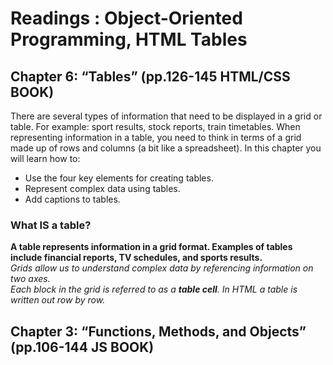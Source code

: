 # Readings : Object-Oriented Programming, HTML Tables

## Chapter 6: “Tables” (pp.126-145 HTML/CSS BOOK)

There are several types of information that need to be displayed in a grid or table. For example: sport results, stock reports, train timetables.  When representing information in a table, you need to think in terms of a grid made up of rows and columns (a bit like a spreadsheet). In this chapter you will learn how to:  
- Use the four key elements for creating tables.
- Represent complex data using tables.
- Add captions to tables.

### What IS a table?
**A table represents information in a grid format. Examples of tables include financial reports, TV schedules, and sports results.**  
*Grids allow us to understand complex data by referencing information on two axes.*  
*Each block in the grid is referred to as a **table cell**. In HTML a table is written out row by row.*  



## Chapter 3: “Functions, Methods, and Objects” (pp.106-144 JS BOOK)


